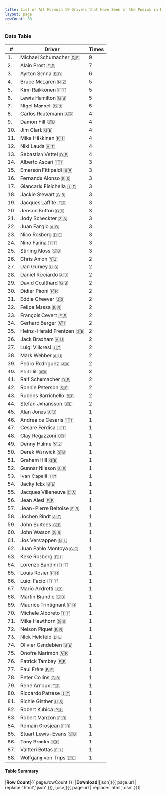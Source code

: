 ```yaml
---
title: List of All Formula 1® Drivers that Have Been in the Podium in Belgium by Number of Times
layout: page
rowCount: 88
---
```


<canvas id="chart" width="400" height="180"></canvas>
<script>
var data = {
    "datasets": [
        {
            "backgroundColor": "#f3a935",
            "borderColor": "#f68639",
            "borderWidth": 1,
            "data": [
                9.0,
                7.0,
                6.0,
                5.0,
                5.0,
                5.0,
                5.0,
                4.0,
                4.0,
                4.0,
                4.0,
                4.0,
                4.0,
                3.0,
                3.0,
                3.0,
                3.0,
                3.0,
                3.0,
                3.0,
                3.0,
                3.0,
                3.0,
                3.0,
                3.0,
                2.0,
                2.0,
                2.0,
                2.0,
                2.0,
                2.0,
                2.0,
                2.0,
                2.0,
                2.0,
                2.0,
                2.0,
                2.0,
                2.0,
                2.0,
                2.0,
                2.0,
                2.0,
                2.0,
                1.0,
                1.0,
                1.0,
                1.0,
                1.0,
                1.0,
                1.0,
                1.0,
                1.0,
                1.0,
                1.0,
                1.0,
                1.0,
                1.0,
                1.0,
                1.0,
                1.0,
                1.0,
                1.0,
                1.0,
                1.0,
                1.0,
                1.0,
                1.0,
                1.0,
                1.0,
                1.0,
                1.0,
                1.0,
                1.0,
                1.0,
                1.0,
                1.0,
                1.0,
                1.0,
                1.0,
                1.0,
                1.0,
                1.0,
                1.0,
                1.0,
                1.0,
                1.0,
                1.0
            ],
            "label": "Times"
        }
    ],
    "labels": [
        "Michael Schumacher",
        "Alain Prost",
        "Ayrton Senna",
        "Bruce McLaren",
        "Kimi Räikkönen",
        "Lewis Hamilton",
        "Nigel Mansell",
        "Carlos Reutemann",
        "Damon Hill",
        "Jim Clark",
        "Mika Häkkinen",
        "Niki Lauda",
        "Sebastian Vettel",
        "Alberto Ascari",
        "Emerson Fittipaldi",
        "Fernando Alonso",
        "Giancarlo Fisichella",
        "Jackie Stewart",
        "Jacques Laffite",
        "Jenson Button",
        "Jody Scheckter",
        "Juan Fangio",
        "Nico Rosberg",
        "Nino Farina",
        "Stirling Moss",
        "Chris Amon",
        "Dan Gurney",
        "Daniel Ricciardo",
        "David Coulthard",
        "Didier Pironi",
        "Eddie Cheever",
        "Felipe Massa",
        "François Cevert",
        "Gerhard Berger",
        "Heinz-Harald Frentzen",
        "Jack Brabham",
        "Luigi Villoresi",
        "Mark Webber",
        "Pedro Rodríguez",
        "Phil Hill",
        "Ralf Schumacher",
        "Ronnie Peterson",
        "Rubens Barrichello",
        "Stefan Johansson",
        "Alan Jones",
        "Andrea de Cesaris",
        "Cesare Perdisa",
        "Clay Regazzoni",
        "Denny Hulme",
        "Derek Warwick",
        "Graham Hill",
        "Gunnar Nilsson",
        "Ivan Capelli",
        "Jacky Ickx",
        "Jacques Villeneuve",
        "Jean Alesi",
        "Jean-Pierre Beltoise",
        "Jochen Rindt",
        "John Surtees",
        "John Watson",
        "Jos Verstappen",
        "Juan Pablo Montoya",
        "Keke Rosberg",
        "Lorenzo Bandini",
        "Louis Rosier",
        "Luigi Fagioli",
        "Mario Andretti",
        "Martin Brundle",
        "Maurice Trintignant",
        "Michele Alboreto",
        "Mike Hawthorn",
        "Nelson Piquet",
        "Nick Heidfeld",
        "Olivier Gendebien",
        "Onofre Marimón",
        "Patrick Tambay",
        "Paul Frère",
        "Peter Collins",
        "René Arnoux",
        "Riccardo Patrese",
        "Richie Ginther",
        "Robert Kubica",
        "Robert Manzon",
        "Romain Grosjean",
        "Stuart Lewis-Evans",
        "Tony Brooks",
        "Valtteri Bottas",
        "Wolfgang von Trips"
    ]
};
var options = {
  legend: {
    display: false
  },
  scales: {
    xAxes: [{
      ticks: {
        beginAtZero: true,
        maxRotation: 180,
        display: window.innerWidth > 800
      }
    }],
    yAxes: [{
      ticks: {
        beginAtZero: true
      }
    }]
  },
  onResize: function(chart, size) {
    chart.options.scales.xAxes[0].ticks.display = size.width > 800;
  }
};
new Chart("chart", {
    data: data,
    type: 'bar',
    options: options
});
</script>



### Data Table

| # | Driver | Times |
|--|--|--|
| 1. | Michael Schumacher 🇩🇪 | 9 |
| 2. | Alain Prost 🇫🇷 | 7 |
| 3. | Ayrton Senna 🇧🇷 | 6 |
| 4. | Bruce McLaren 🇳🇿 | 5 |
| 5. | Kimi Räikkönen 🇫🇮 | 5 |
| 6. | Lewis Hamilton 🇬🇧 | 5 |
| 7. | Nigel Mansell 🇬🇧 | 5 |
| 8. | Carlos Reutemann 🇦🇷 | 4 |
| 9. | Damon Hill 🇬🇧 | 4 |
| 10. | Jim Clark 🇬🇧 | 4 |
| 11. | Mika Häkkinen 🇫🇮 | 4 |
| 12. | Niki Lauda 🇦🇹 | 4 |
| 13. | Sebastian Vettel 🇩🇪 | 4 |
| 14. | Alberto Ascari 🇮🇹 | 3 |
| 15. | Emerson Fittipaldi 🇧🇷 | 3 |
| 16. | Fernando Alonso 🇪🇸 | 3 |
| 17. | Giancarlo Fisichella 🇮🇹 | 3 |
| 18. | Jackie Stewart 🇬🇧 | 3 |
| 19. | Jacques Laffite 🇫🇷 | 3 |
| 20. | Jenson Button 🇬🇧 | 3 |
| 21. | Jody Scheckter 🇿🇦 | 3 |
| 22. | Juan Fangio 🇦🇷 | 3 |
| 23. | Nico Rosberg 🇩🇪 | 3 |
| 24. | Nino Farina 🇮🇹 | 3 |
| 25. | Stirling Moss 🇬🇧 | 3 |
| 26. | Chris Amon 🇳🇿 | 2 |
| 27. | Dan Gurney 🇺🇸 | 2 |
| 28. | Daniel Ricciardo 🇦🇺 | 2 |
| 29. | David Coulthard 🇬🇧 | 2 |
| 30. | Didier Pironi 🇫🇷 | 2 |
| 31. | Eddie Cheever 🇺🇸 | 2 |
| 32. | Felipe Massa 🇧🇷 | 2 |
| 33. | François Cevert 🇫🇷 | 2 |
| 34. | Gerhard Berger 🇦🇹 | 2 |
| 35. | Heinz-Harald Frentzen 🇩🇪 | 2 |
| 36. | Jack Brabham 🇦🇺 | 2 |
| 37. | Luigi Villoresi 🇮🇹 | 2 |
| 38. | Mark Webber 🇦🇺 | 2 |
| 39. | Pedro Rodríguez 🇲🇽 | 2 |
| 40. | Phil Hill 🇺🇸 | 2 |
| 41. | Ralf Schumacher 🇩🇪 | 2 |
| 42. | Ronnie Peterson 🇸🇪 | 2 |
| 43. | Rubens Barrichello 🇧🇷 | 2 |
| 44. | Stefan Johansson 🇸🇪 | 2 |
| 45. | Alan Jones 🇦🇺 | 1 |
| 46. | Andrea de Cesaris 🇮🇹 | 1 |
| 47. | Cesare Perdisa 🇮🇹 | 1 |
| 48. | Clay Regazzoni 🇨🇭 | 1 |
| 49. | Denny Hulme 🇳🇿 | 1 |
| 50. | Derek Warwick 🇬🇧 | 1 |
| 51. | Graham Hill 🇬🇧 | 1 |
| 52. | Gunnar Nilsson 🇸🇪 | 1 |
| 53. | Ivan Capelli 🇮🇹 | 1 |
| 54. | Jacky Ickx 🇧🇪 | 1 |
| 55. | Jacques Villeneuve 🇨🇦 | 1 |
| 56. | Jean Alesi 🇫🇷 | 1 |
| 57. | Jean-Pierre Beltoise 🇫🇷 | 1 |
| 58. | Jochen Rindt 🇦🇹 | 1 |
| 59. | John Surtees 🇬🇧 | 1 |
| 60. | John Watson 🇬🇧 | 1 |
| 61. | Jos Verstappen 🇳🇱 | 1 |
| 62. | Juan Pablo Montoya 🇨🇴 | 1 |
| 63. | Keke Rosberg 🇫🇮 | 1 |
| 64. | Lorenzo Bandini 🇮🇹 | 1 |
| 65. | Louis Rosier 🇫🇷 | 1 |
| 66. | Luigi Fagioli 🇮🇹 | 1 |
| 67. | Mario Andretti 🇺🇸 | 1 |
| 68. | Martin Brundle 🇬🇧 | 1 |
| 69. | Maurice Trintignant 🇫🇷 | 1 |
| 70. | Michele Alboreto 🇮🇹 | 1 |
| 71. | Mike Hawthorn 🇬🇧 | 1 |
| 72. | Nelson Piquet 🇧🇷 | 1 |
| 73. | Nick Heidfeld 🇩🇪 | 1 |
| 74. | Olivier Gendebien 🇧🇪 | 1 |
| 75. | Onofre Marimón 🇦🇷 | 1 |
| 76. | Patrick Tambay 🇫🇷 | 1 |
| 77. | Paul Frère 🇧🇪 | 1 |
| 78. | Peter Collins 🇬🇧 | 1 |
| 79. | René Arnoux 🇫🇷 | 1 |
| 80. | Riccardo Patrese 🇮🇹 | 1 |
| 81. | Richie Ginther 🇺🇸 | 1 |
| 82. | Robert Kubica 🇵🇱 | 1 |
| 83. | Robert Manzon 🇫🇷 | 1 |
| 84. | Romain Grosjean 🇫🇷 | 1 |
| 85. | Stuart Lewis-Evans 🇬🇧 | 1 |
| 86. | Tony Brooks 🇬🇧 | 1 |
| 87. | Valtteri Bottas 🇫🇮 | 1 |
| 88. | Wolfgang von Trips 🇩🇪 | 1 |

#### Table Summary

|**Row Count**|{{ page.rowCount }}|
|**Download**|[json]({{ page.url | replace:'.html','.json' }}), [csv]({{ page.url | replace:'.html','.csv' }})|
